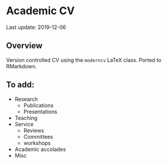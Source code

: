 
# Academic CV

Last update: 2019-12-06

## Overview

Version controlled CV using the `moderncv` LaTeX class. Ported to
RMarkdown.

## To add:

  - Research
      - Publications
      - Presentations
  - Teaching
  - Service
      - Reviews
      - Committees
      - workshops
  - Academic accolades
  - Misc
